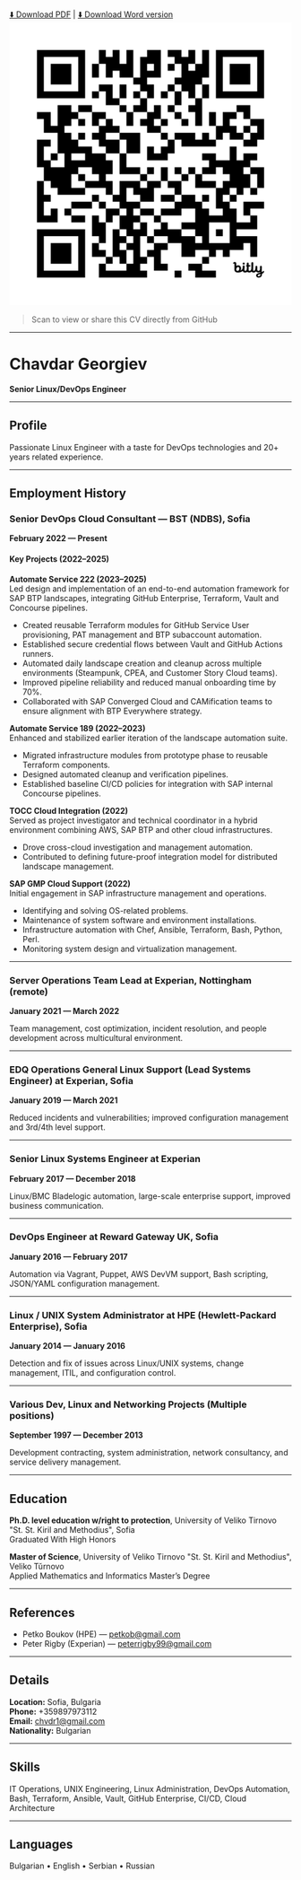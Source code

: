[⬇️ Download PDF](./downloads/Chavdar-Georgiev.pdf) | [⬇️ Download Word version](./downloads/Chavdar-Georgiev.docx)  
![QR Code](./downloads/QR-CODE-LINK.png)
> Scan to view or share this CV directly from GitHub

---

# Chavdar Georgiev

**Senior Linux/DevOps Engineer**

---

## Profile
Passionate Linux Engineer with a taste for DevOps technologies and 20+ years related experience.

---

## Employment History

### Senior DevOps Cloud Consultant — BST (NDBS), Sofia  
**February 2022 — Present**

#### Key Projects (2022–2025)

**Automate Service 222 (2023–2025)**  
Led design and implementation of an end-to-end automation framework for SAP BTP landscapes, integrating GitHub Enterprise, Terraform, Vault and Concourse pipelines.  
- Created reusable Terraform modules for GitHub Service User provisioning, PAT management and BTP subaccount automation.  
- Established secure credential flows between Vault and GitHub Actions runners.  
- Automated daily landscape creation and cleanup across multiple environments (Steampunk, CPEA, and Customer Story Cloud teams).  
- Improved pipeline reliability and reduced manual onboarding time by 70%.  
- Collaborated with SAP Converged Cloud and CAMification teams to ensure alignment with BTP Everywhere strategy.

**Automate Service 189 (2022–2023)**  
Enhanced and stabilized earlier iteration of the landscape automation suite.  
- Migrated infrastructure modules from prototype phase to reusable Terraform components.  
- Designed automated cleanup and verification pipelines.  
- Established baseline CI/CD policies for integration with SAP internal Concourse pipelines.

**TOCC Cloud Integration (2022)**  
Served as project investigator and technical coordinator in a hybrid environment combining AWS, SAP BTP and other cloud infrastructures.  
- Drove cross-cloud investigation and management automation.  
- Contributed to defining future-proof integration model for distributed landscape management.

**SAP GMP Cloud Support (2022)**  
Initial engagement in SAP infrastructure management and operations.  
- Identifying and solving OS-related problems.  
- Maintenance of system software and environment installations.  
- Infrastructure automation with Chef, Ansible, Terraform, Bash, Python, Perl.  
- Monitoring system design and virtualization management.

---

### Server Operations Team Lead at Experian, Nottingham (remote)  
**January 2021 — March 2022**

Team management, cost optimization, incident resolution, and people development across multicultural environment.

---

### EDQ Operations General Linux Support (Lead Systems Engineer) at Experian, Sofia  
**January 2019 — March 2021**

Reduced incidents and vulnerabilities; improved configuration management and 3rd/4th level support.

---

### Senior Linux Systems Engineer at Experian  
**February 2017 — December 2018**

Linux/BMC Bladelogic automation, large-scale enterprise support, improved business communication.

---

### DevOps Engineer at Reward Gateway UK, Sofia  
**January 2016 — February 2017**

Automation via Vagrant, Puppet, AWS DevVM support, Bash scripting, JSON/YAML configuration management.

---

### Linux / UNIX System Administrator at HPE (Hewlett-Packard Enterprise), Sofia  
**January 2014 — January 2016**

Detection and fix of issues across Linux/UNIX systems, change management, ITIL, and configuration control.

---

### Various Dev, Linux and Networking Projects (Multiple positions)  
**September 1997 — December 2013**

Development contracting, system administration, network consultancy, and service delivery management.

---

## Education

**Ph.D. level education w/right to protection**, University of Veliko Tirnovo "St. St. Kiril and Methodius", Sofia  
Graduated With High Honors  

**Master of Science**, University of Veliko Tirnovo "St. St. Kiril and Methodius", Veliko Tŭrnovo  
Applied Mathematics and Informatics Master’s Degree

---

## References
- Petko Boukov (HPE) — petkob@gmail.com  
- Peter Rigby (Experian) — peterrigby99@gmail.com

---

## Details
**Location:** Sofia, Bulgaria  
**Phone:** +359897973112  
**Email:** chvdr1@gmail.com  
**Nationality:** Bulgarian

---

## Skills
IT Operations, UNIX Engineering, Linux Administration, DevOps Automation, Bash, Terraform, Ansible, Vault, GitHub Enterprise, CI/CD, Cloud Architecture

---

## Languages
Bulgarian • English • Serbian • Russian
